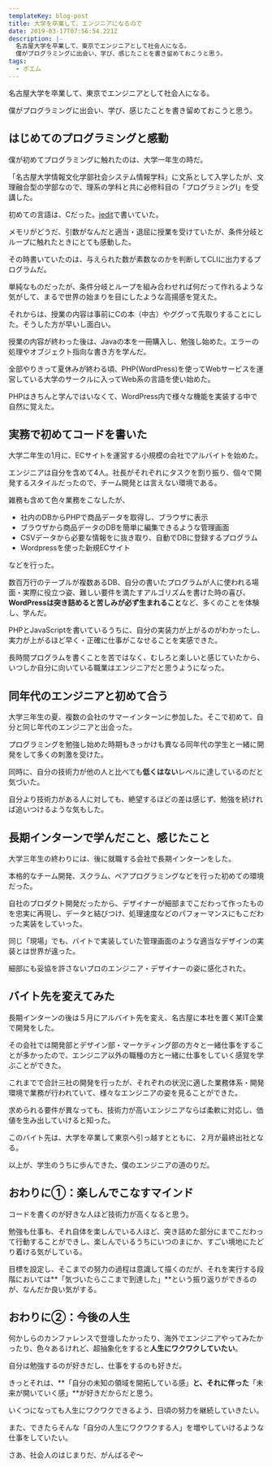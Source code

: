 ```yaml
---
templateKey: blog-post
title: 大学を卒業して、エンジニアになるので
date: 2019-03-17T07:56:54.221Z
description: |-
  名古屋大学を卒業して、東京でエンジニアとして社会人になる。
  僕がプログラミングに出会い、学び、感じたことを書き留めておこうと思う。
tags:
  - ポエム
---
```



名古屋大学を卒業して、東京でエンジニアとして社会人になる。

僕がプログラミングに出会い、学び、感じたことを書き留めておこうと思う。



## はじめてのプログラミングと感動


僕が初めてプログラミングに触れたのは、大学一年生の時だ。

「名古屋大学情報文化学部社会システム情報学科」に文系として入学したが、文理融合型の学部なので、理系の学科と共に必修科目の「プログラミングⅠ」を受講した。

初めての言語は、Cだった。[jedit](http://www.artman21.com/jp/jeditOmega/)で書いていた。

メモリがどうだ、引数がなんだと適当・退屈に授業を受けていたが、条件分岐とループに触れたときにとても感動した。

その時書いていたのは、与えられた数が素数なのかを判断してCLIに出力するプログラムだ。

単純なものだったが、条件分岐とループを組み合わせれば何だって作れるような気がして、まるで世界の始まりを目にしたような高揚感を覚えた。

それからは、授業の内容は事前にCの本（中古）やググって先取りすることにした。そうした方が早いし面白い。



授業の内容が終わった後は、Javaの本を一冊購入し、勉強し始めた。エラーの処理やオブジェクト指向な書き方を学んだ。

全部やりきって夏休みが終わる頃、PHP(WordPress)を使ってWebサービスを運営している大学のサークルに入ってWeb系の言語を使い始めた。

PHPはきちんと学んではいなくて、WordPress内で様々な機能を実装する中で自然に覚えた。


## 実務で初めてコードを書いた

大学二年生の1月に、ECサイトを運営する小規模の会社でアルバイトを始めた。

エンジニアは自分を含めて4人。社長がそれぞれにタスクを割り振り、個々で開発するスタイルだったので、チーム開発とは言えない環境である。

雑務も含めて色々業務をこなしたが、

- 社内のDBからPHPで商品データを取得し、ブラウザに表示
- ブラウザから商品データのDBを簡単に編集できるような管理画面
- CSVデータから必要な情報をに抜き取り、自動でDBに登録するプログラム
- Wordpressを使った新規ECサイト

などを行った。

数百万行のテーブルが複数あるDB、自分の書いたプログラムが人に使われる場面・実際に役立つ姿、難しい要件を満たすアルゴリズムを書けた時の喜び、**WordPressは突き詰めると苦しみが必ず生まれること**など、多くのことを体験し、学んだ。

PHPとJavaScriptを書いているうちに、自分の実装力が上がるのがわかったし、実力が上がるほど早く・正確に仕事がこなせることを実感できた。

長時間プログラムを書くことを苦ではなく、むしろと楽しいと感じていたから、いつしか自分に向いている職業はエンジニアだと思うようになった。



## 同年代のエンジニアと初めて合う

大学三年生の夏、複数の会社のサマーインターンに参加した。そこで初めて、自分と同じ年代のエンジニアと出会った。

プログラミングを勉強し始めた時期もきっかけも異なる同年代の学生と一緒に開発をして多くの刺激を受けた。

同時に、自分の技術力が他の人と比べても**低くはない**レベルに達しているのだと気づいた。

自分より技術力がある人に対しても、絶望するほどの差は感じず、勉強を続ければ追いつけるような気もした。

## 長期インターンで学んだこと、感じたこと

大学三年生の終わりには、後に就職する会社で長期インターンをした。

本格的なチーム開発、スクラム、ペアプログラミングなどを行った初めての環境だった。

自社のプロダクト開発だったから、デザイナーが細部までこだわって作ったものを忠実に再現し、データと結びつけ、処理速度などのパフォーマンスにもこだわった実装をしていった。

同じ「現場」でも、バイトで実装していた管理画面のような適当なデザインの実装とは世界が違った。

細部にも妥協を許さないプロのエンジニア・デザイナーの姿に感化された。

## バイト先を変えてみた

長期インターンの後は５月にアルバイト先を変え、名古屋に本社を置く某IT企業で開発をした。

その会社では開発部とデザイン部・マーケティング部の方々と一緒仕事をすることが多かったので、エンジニア以外の職種の方と一緒に仕事をしていく感覚を学ぶことができた。

これまでで合計三社の開発を行ったが、それぞれの状況に適した業務体系・開発環境で業務が行われていて、様々なエンジニアの姿を見ることができた。

求められる要件が異なっても、技術力が高いエンジニアならば柔軟に対応し、価値を生み出していけると知った。

このバイト先は、大学を卒業して東京へ引っ越すとともに、２月が最終出社となる。

以上が、学生のうちに歩んできた、僕のエンジニアの道のりだ。

## おわりに①：楽しんでこなすマインド

コードを書くのが好きな人ほど技術力が高くなると思う。

勉強も仕事も、それ自体を楽しんでいる人ほど、突き詰めた部分にまでこだわって行動することができし、楽しんでいるうちにいつのまにか、すごい境地にたどり着ける気がしている。

目標を設定し、そこまでの努力の過程は意識して描くのだが、それを実行する段階においては**「気づいたらここまで到達した」**という振り返りができるのが、なんだか良い気がする。


## おわりに②：今後の人生

何かしらのカンファレンスで登壇したかったり、海外でエンジニアやってみたかったり、色々あるけれど、超抽象化をすると**人生にワクワクしていたい**。

自分は勉強するのが好きだし、仕事をするのも好きだ。

きっとそれは、**「自分の未知の領域を開拓している感」**と、それに伴った**「未来が開いていく感」**が好きだからだと思う。

いくつになっても人生にワクワクできるよう、日頃の努力を継続していきたい。



また、できたらそんな「自分の人生にワクワクする人」を増やしていけるような仕事をしていたい。



さあ、社会人のはじまりだ、がんばるぞ〜


